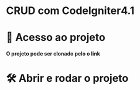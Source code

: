 # CRUD com CodeIgniter4.1
# 📁 Acesso ao projeto

**O projeto pode ser clonado pelo o link**

# 🛠️ Abrir e rodar o projeto
